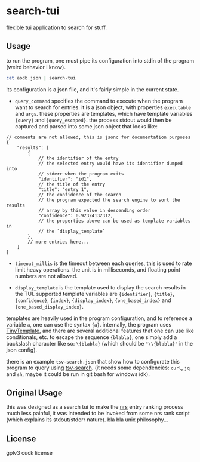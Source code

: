 # search-tui

flexible tui application to search for stuff.

## Usage

to run the program, one must pipe its configuration into stdin of
the program (weird behavior i know).

```bash
cat aodb.json | search-tui
```

its configuration is a json file, and it's fairly simple in the
current state.

- `query_command` specifies the command to execute when the program
want to search for entries. it is a json object, with properties
`executable` and `args`. these properties are templates, which have
template variables `{query}` and `{query_escaped}`. the process stdout
would then be captured and parsed into some json object that looks like:

```jsonc
// comments are not allowed, this is jsonc for documentation purposes
{
    "results": [
        {
            // the identifier of the entry
            // the selected entry would have its identifier dumped into
            // stderr when the program exits
            "identifier": "id1",
            // the title of the entry
            "title": "entry 1",
            // the confidence of the search
            // the program expected the search engine to sort the results
            // array by this value in descending order
            "confidence": 0.92324132312,
            // the properties above can be used as template variables in
            // the `display_template`
        },
        // more entries here...
    ]
}
```

- `timeout_millis` is the timeout between each queries, this is used to
rate limit heavy operations. the unit is in milliseconds, and floating
point numbers are not allowed.

- `display_template` is the template used to display the search results
in the TUI. supported template variables are `{identifier}`, `{title}`,
`{confidence}`, `{index}`, `{display_index}`, `{one_based_index}` and
`{one_based_display_index}`.

templates are heavily used in the program configuration, and to reference
a variable `a`, one can use the syntax `{a}`. internally, the program uses
[TinyTemplate](https://github.com/bheisler/TinyTemplate), and there are
several additional features that one can use like conditionals, etc. to
escape the sequence `{blabla}`, one simply add a backslash character like
so: `\{blabla}` (which should be `"\\{blabla}"` in the json config).

there is an example `tsv-search.json` that show how to configurate this
program to query using [tsv-search](https://github.com/ngoduyanh/tsv-search).
(it needs some dependencies: `curl`, `jq` and `sh`, maybe it could be run
in git bash for windows idk).

## Original Usage

this was designed as a search tui to make the
[nrs](https://github.com/ngoduyanh/nrs-impl) entry ranking process much less
painful, it was intended to be invoked from some nrs rank script (which
explains its stdout/stderr nature). bla bla unix philosophy...

## License

gplv3 cuck license
